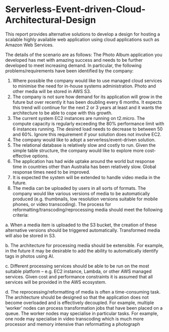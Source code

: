 # Serverless-Event-driven-Cloud-Architectural-Design
This report provides alternative solutions to develop a design for hosting a scalable highly available web application using cloud applications such as Amazon Web Services.

The details of the scenario are as follows:
The Photo Album application you developed has met with amazing success and needs to be further
developed to meet increasing demand. In particular, the following problems/requirements have been
identified by the company:
1. Where possible the company would like to use managed cloud services to minimise the need for
in-house systems administration. Photo and other media will be stored in AWS S3.
2. The company is not sure how demand for its application will grow in the future but over recently
it has been doubling every 6 months. It expects this trend will continue for the next 2 or 3 years
at least and it wants the architecture to be able to cope with this growth.
3. The current system EC2 instances are running on t2.micro. The compute capacity is regularly
exceeding the 80% performance limit with 6 instances running. The desired load needs to
decrease to between 50 and 60%. Ignore this requirement if your solution does not involve EC2.
4. The company would like to adopt a serverless/event-driven solution.
5. The relational database is relatively slow and costly to run. Given the simple table structure, the
company would like to explore more cost-effective options.
6. The application has had wide uptake around the world but response time in countries other than
Australia has been relatively slow. Global response times need to be improved.
7. It is expected the system will be extended to handle video media in the future.
8. The media can be uploaded by users in all sorts of formats. The company would like various
versions of media to be automatically produced (e.g. thumbnails, low resolution versions suitable
for mobile phones, or video transcoding). The process for reformatting/transcoding/reprocessing
media should meet the following criteria:

a. When a media item is uploaded to the S3 bucket, the creation of these alternative versions
should be triggered automatically. Transformed media will also be stored in S3.

b. The architecture for processing media should be extensible. For example, in the future it may
be desirable to add the ability to automatically identify tags in photos using AI.

c. Different processing services should be able to be run on the most suitable platform – e.g. EC2
instance, Lambda, or other AWS managed services. Given cost and performance constraints it is
assumed that all services will be provided in the AWS ecosystem.

d. The reprocessing/reformatting of media is often a time-consuming task. The architecture should
be designed so that the application does not become overloaded and is effectively decoupled.
For example, multiple ‘worker’ nodes can process transformation jobs that have been placed on
a queue. The worker nodes may specialise in particular tasks. For example, one node may
specialise in video transcoding which is much more processor and memory intensive than
reformatting a photograph

